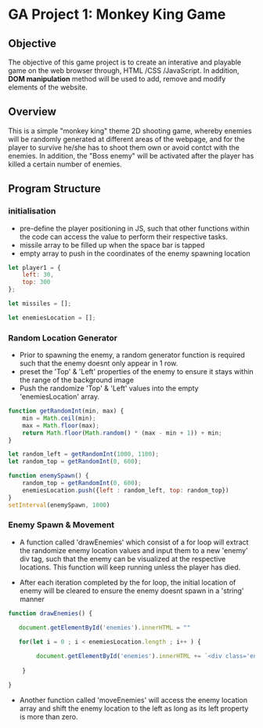 # GA Project 1: Monkey King Game

## Objective
The objective of this game project is to create an interative and playable game on the web browser through, HTML /CSS /JavaScript. In addition, **DOM manipulation** method will be used to add, remove and modify elements of the website.

## Overview
This is a simple "monkey king" theme 2D shooting game, whereby enemies will be randomly generated at different areas of the webpage, and for the player to survive he/she has to shoot them own or avoid contct with the enemies. In addition, the "Boss enemy" will be activated after the player has killed a certain number of enemies.

## Program Structure

### initialisation
* pre-define the player positioning in JS, such that other functions within the code can access the value to perform their respective tasks.
* missile array to be filled up when the space bar is tapped
* empty array to push in the coordinates of the enemy spawning location

```javascript
let player1 = {
    left: 30,
    top: 300
};

let missiles = [];

let enemiesLocation = [];
```
### Random Location Generator
* Prior to spawning the enemy, a random generator function is required such that the enemy doesnt only appear in 1 row.
* preset the 'Top' & 'Left' properties of the enemy to ensure it stays within the range of the background image
* Push the randomize 'Top' & 'Left' values into the empty 'enemiesLocation' array.

```javascript
function getRandomInt(min, max) {
    min = Math.ceil(min);
    max = Math.floor(max);
    return Math.floor(Math.random() * (max - min + 1)) + min; 
} 

let random_left = getRandomInt(1000, 1100);
let random_top = getRandomInt(0, 600); 

function enemySpawn() {
    random_top = getRandomInt(0, 600); 
    enemiesLocation.push({left : random_left, top: random_top})
}
setInterval(enemySpawn, 1000)
```
### Enemy Spawn & Movement
* A function called 'drawEnemies' which consist of a for loop will extract the randomize enemy location values and input them to a new 'enemy' div tag, such that the enemy can be visualized at the respective locations. This function will keep running unless the player has died. 

* After each iteration completed by the for loop, the initial location of enemy will be cleared to ensure the enemy doesnt spawn in a 'string' manner

```javascript
function drawEnemies() {

   document.getElementById('enemies').innerHTML = "" 
    
   for(let i = 0 ; i < enemiesLocation.length ; i++ ) {

        document.getElementById('enemies').innerHTML += `<div class='enemy' style='left:${enemiesLocation[i].left}px; top:${enemiesLocation[i].top}px'></div>`;
    
    }

}
```

* Another function called 'moveEnemies' will access the enemy location array and shift the enemy location to the left as long as its left property is more than zero. 
